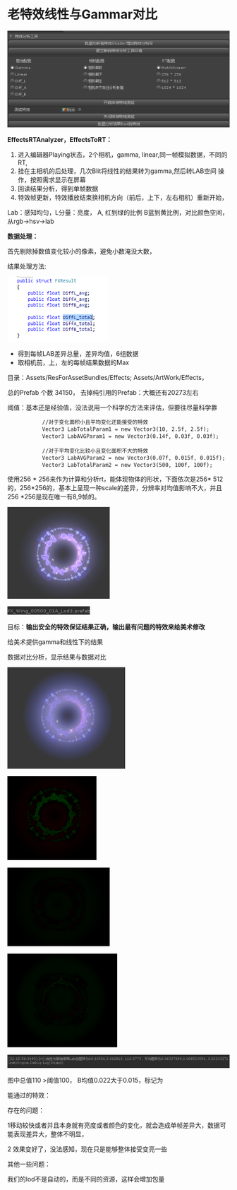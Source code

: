 # 老特效线性与Gammar对比

![](../../../.gitbook/assets/image%20%2811%29.png)

**EffectsRTAnalyzer，EffectsToRT：**

1. 进入编辑器Playing状态，2个相机，gamma, linear,同一帧模拟数据，不同的RT,
2. 挂在主相机的后处理，几次Blit将线性的结果转为gamma,然后转LAB空间 操作，按照需求显示在屏幕
3.  回读结果分析，得到单帧数据
4.  特效帧更新，特效播放结束换相机方向（前后，上下，左右相机）重新开始，

Lab：感知均匀，L分量：亮度， A, 红到绿的比例 B蓝到黄比例，对比颜色空间，从rgb-&gt;hsv-&gt;lab

**数据处理：**

首先剔除掉数值变化较小的像素，避免小数淹没大数，

结果处理方法:

![](../../../.gitbook/assets/image%20%2816%29.png)



* 得到每帧LAB差异总量，差异均值，6组数据
* 取相机前，上，左的每帧结果数据的Max

目录：Assets/ResForAssetBundles/Effects; Assets/ArtWork/Effects，

总的Prefab 个数 34150， 去掉纯引用的Prefab：大概还有20273左右

阈值：基本还是经验值，没法说用一个科学的方法来评估，但要往尽量科学靠

```text
           //对于变化面积小且平均变化还能接受的特效
           Vector3 LabTotalParam1 = new Vector3(10, 2.5f, 2.5f);
           Vector3 LabAVGParam1 = new Vector3(0.14f, 0.03f, 0.03f);
           
           //对于平均变化比较小且变化面积不大的特效
           Vector3 LabAVGParam2 = new Vector3(0.07f, 0.015f, 0.015f);
           Vector3 LabTotalParam2 = new Vector3(500, 100f, 100f);
```

使用256 \* 256来作为计算和分析rt，能体现物体的形状，下面依次是256\* 512的，256\*256的，基本上呈现一种scale的差异，分辨率对均值影响不大，并且256 \*256是现在唯一有8,9帧的。

![](../../../.gitbook/assets/image%20%2818%29.png)

![](../../../.gitbook/assets/image%20%2831%29.png)

目标：**输出安全的特效保证结果正确，输出最有问题的特效来给美术修改**

给美术提供gamma和线性下的结果

数据对比分析，显示结果与数据对比

![Linear](../../../.gitbook/assets/image%20%2812%29.png)

![Diff\_L](../../../.gitbook/assets/image%20%2821%29.png)

![Diff\_A](../../../.gitbook/assets/image%20%2826%29.png)

![](../../../.gitbook/assets/image%20%2825%29.png)

![](../../../.gitbook/assets/image%20%2820%29.png)

图中总值110 &gt;阈值100， B均值0.022大于0.015，标记为

能通过的特效：

存在的问题：

1移动较快或者并且本身就有亮度或者颜色的变化，就会造成单帧差异大，数据可能表现差异大，整体不明显，

2 效果变好了，没法感知，现在只是能够整体接受变亮一些

其他一些问题：

我们的lod不是自动的，而是不同的资源，这样会增加包量



